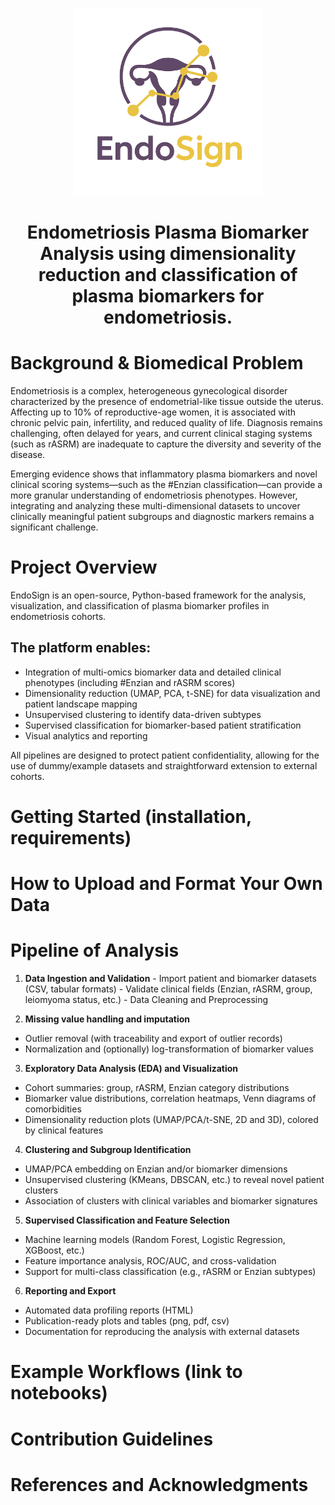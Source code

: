 


<p align="center">
  <img src="EndoSign_logo.png" alt="EndoSign Logo" width="300"/>
</p>

<h1 align="center">Endometriosis Plasma Biomarker Analysis using dimensionality reduction and classification of plasma biomarkers for endometriosis.</h1>

# Background & Biomedical Problem
 Endometriosis is a complex, heterogeneous gynecological disorder characterized by the presence of endometrial-like tissue outside the uterus. Affecting up to 10% of reproductive-age women, it is associated with chronic pelvic pain, infertility, and reduced quality of life. Diagnosis remains challenging, often delayed for years, and current clinical staging systems (such as rASRM) are inadequate to capture the diversity and severity of the disease.

 Emerging evidence shows that inflammatory plasma biomarkers and novel clinical scoring systems—such as the #Enzian classification—can provide a more granular understanding of endometriosis phenotypes. However, integrating and analyzing these multi-dimensional datasets to uncover clinically meaningful patient subgroups and diagnostic markers remains a significant challenge.

# Project Overview 

EndoSign is an open-source, Python-based framework for the analysis, visualization, and classification of plasma biomarker profiles in endometriosis cohorts. 

## The platform enables:

- Integration of multi-omics biomarker data and detailed clinical phenotypes (including #Enzian and rASRM scores)
- Dimensionality reduction (UMAP, PCA, t-SNE) for data visualization and patient landscape mapping
- Unsupervised clustering to identify data-driven subtypes
- Supervised classification for biomarker-based patient stratification
- Visual analytics and reporting

All pipelines are designed to protect patient confidentiality, allowing for the use of dummy/example datasets and straightforward extension to external cohorts.

# Getting Started (installation, requirements)

# How to Upload and Format Your Own Data

# Pipeline of Analysis
  1. **Data Ingestion and Validation**
    - Import patient and biomarker datasets (CSV, tabular formats)
    - Validate clinical fields (Enzian, rASRM, group, leiomyoma status, etc.)
    - Data Cleaning and Preprocessing

  2. **Missing value handling and imputation**
  - Outlier removal (with traceability and export of outlier records)
  - Normalization and (optionally) log-transformation of biomarker values

  3. **Exploratory Data Analysis (EDA) and Visualization**
  - Cohort summaries: group, rASRM, Enzian category distributions
  - Biomarker value distributions, correlation heatmaps, Venn diagrams of comorbidities
  - Dimensionality reduction plots (UMAP/PCA/t-SNE, 2D and 3D), colored by clinical features
  
  4. **Clustering and Subgroup Identification**
  - UMAP/PCA embedding on Enzian and/or biomarker dimensions
  - Unsupervised clustering (KMeans, DBSCAN, etc.) to reveal novel patient clusters
  - Association of clusters with clinical variables and biomarker signatures
  5. **Supervised Classification and Feature Selection**
  - Machine learning models (Random Forest, Logistic Regression, XGBoost, etc.)
  - Feature importance analysis, ROC/AUC, and cross-validation
  - Support for multi-class classification (e.g., rASRM or Enzian subtypes)
  6. **Reporting and Export**
  - Automated data profiling reports (HTML)
  - Publication-ready plots and tables (png, pdf, csv)
  - Documentation for reproducing the analysis with external datasets

# Example Workflows (link to notebooks)

# Contribution Guidelines

# References and Acknowledgments